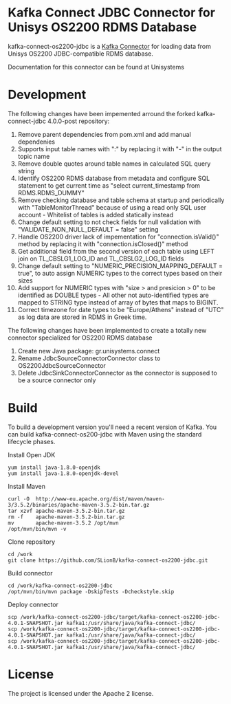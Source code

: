 # Kafka Connect JDBC Connector for Unisys OS2200 RDMS Database

kafka-connect-os2200-jdbc is a [Kafka Connector](http://kafka.apache.org/documentation.html#connect)
for loading data from Unisys OS2200 JDBC-compatible RDMS database.

Documentation for this connector can be found at Unisystems

# Development

The following changes have been impemented arround the forked kafka-connect-jdbc 4.0.0-post repository:

1. Remove parent dependencies from pom.xml and add manual dependenies
2. Supports input table names with ":" by replacing it with "-" in the output topic name
3. Remove double quotes around table names in calculated SQL query string
4. Identify OS2200 RDMS database from metadata and configure SQL statement to get current time as "select current_timestamp from RDMS.RDMS_DUMMY"
5. Remove checking database and table schema at startup and periodically with "TableMonitorThread" because of using a read only SQL user account - Whitelist of tables is added statically instead
6. Change default setting to not check fields for null validation with "VALIDATE_NON_NULL_DEFAULT = false" setting
7. Handle OS2200 driver lack of impementation for "connection.isValid()"  method by replacing it with "connection.isClosed()" method
8. Get additional field from the second version of each table using LEFT join on TL_CBSLG1_LOG_ID and TL_CBSLG2_LOG_ID fields
9. Change default setting to "NUMERIC_PRECISION_MAPPING_DEFAULT = true", to auto assign NUMERIC types to the correct types based on their sizes
10. Add support for NUMERIC types with "size > and presicion > 0" to be identified as DOUBLE types - All other not auto-identified types are mapped to STRING type instead of array of bytes that maps to BIGINT.
11. Correct timezone for date types to be "Europe/Athens" instead of "UTC" as log data are stored in RDMS in Greek time.

The following changes have been implemented to create a totally new connector specialized for OS2200 RDMS database
1. Create new Java package: gr.unisystems.connect
2. Rename JdbcSourceConnectorConnector class to OS2200JdbcSourceConnector
3. Delete JdbcSinkConnectorConnector as the connector is supposed to be a source connector only

# Build

To build a development version you'll need a recent version of Kafka. You can build
kafka-connect-os200-jdbc with Maven using the standard lifecycle phases.

Install Open JDK

	yum install java-1.8.0-openjdk
	yum install java-1.8.0-openjdk-devel

Install Maven

	curl -O  http://www-eu.apache.org/dist/maven/maven-3/3.5.2/binaries/apache-maven-3.5.2-bin.tar.gz
	tar xzvf apache-maven-3.5.2-bin.tar.gz
	rm -f    apache-maven-3.5.2-bin.tar.gz
	mv       apache-maven-3.5.2 /opt/mvn
	/opt/mvn/bin/mvn -v
  
Clone repository

	cd /work  
	git clone https://github.com/SLionB/kafka-connect-os2200-jdbc.git
  
  
Build connector

	cd /work/kafka-connect-os2200-jdbc
	/opt/mvn/bin/mvn package -DskipTests -Dcheckstyle.skip
   

Deploy connector

	scp /work/kafka-connect-os2200-jdbc/target/kafka-connect-os2200-jdbc-4.0.1-SNAPSHOT.jar kafka1:/usr/share/java/kafka-connect-jdbc/ 
	scp /work/kafka-connect-os2200-jdbc/target/kafka-connect-os2200-jdbc-4.0.1-SNAPSHOT.jar kafka1:/usr/share/java/kafka-connect-jdbc/ 
	scp /work/kafka-connect-os2200-jdbc/target/kafka-connect-os2200-jdbc-4.0.1-SNAPSHOT.jar kafka1:/usr/share/java/kafka-connect-jdbc/
	
   
# License

The project is licensed under the Apache 2 license.
